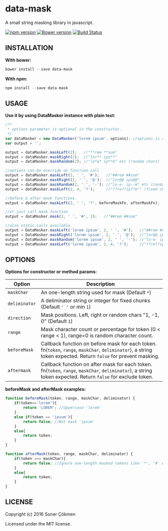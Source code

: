 # data-mask
A small string masking library in javascript.

[![npm version](https://badge.fury.io/js/data-mask.svg)](http://badge.fury.io/js/data-mask)
[![Bower version](https://badge.fury.io/bo/data-mask.svg)](http://badge.fury.io/bo/data-mask)
[![Build Status](https://travis-ci.org/scokmen/data-mask.svg?branch=master)](https://travis-ci.org/scokmen/data-mask)

## INSTALLATION

**With bower:**

```javascript
bower install --save data-mask
```

**With npm:**

```javascript
npm install --save data-mask
```

## USAGE

 **Use it by using DataMasker instance with plain text:**

```javascript
/**
 * options parameter is optional in the constructor.
 */
var dataMasker = new DataMasker('lorem ipsum', options); //options is optional
var output = '';

output = dataMasker.maskLeft(2);   //"**rem **sum"
output = dataMasker.maskRight(2);  //"lor** ips**"
output = dataMasker.maskRandom(2); //"lo*e* ip**m" etc (random chars)

//options can be override on function call
output = dataMasker.maskLeft(2, ' ', '#');   //"##rem ##sum"
output = dataMasker.maskRight(2, ' ', '@');  //"lor@@ ips@@"
output = dataMasker.maskRandom(2, ' ', '-'); //"lo-e- ip--m" etc (random chars)
output = dataMasker.maskLeft(2, 4, '?');     //"??re??ip??m"" (fixed chuks)

//before & after mask functions.
output = dataMasker.maskLeft(2, ' ', '?', beforeMaskFn, afterMaskFn);

//or just call mask function
output = dataMasker.mask(2, ' ', '#', 1);   //"##rem ##sum"

//also static calls available.
output = DataMasker.maskLeft('lorem ipsum', 2, ' ', '#');   //"##rem ##sum"
output = DataMasker.maskRight('lorem ipsum', 2, ' ', '@');  //"lor@@ ips@@"
output = DataMasker.maskRandom('lorem ipsum', 2, ' ', '-'); //"lo-e- ip--m" etc (random chars)
output = DataMasker.maskLeft('lorem ipsum', 2, 4, '?');     //"??re??ip??m"" (fixed chuks)
```

## OPTIONS

**Options for constructor or method params:**
 
Option       | Description
--- | ---
`maskChar`    | An one-length string used for mask (Default `*`)
`deliminator` | A deliminator string or integer for fixed chunks (Default `' '` or min `1`)
`direction  ` | Mask positions. Left, right or random chars "1, -1, 0" (Default `1`)
`range`       | Mask character count or percentage for token (0 < range < 1), range=0 is random character count.
`beforeMask`  | Callback function on before mask for each token.  fn(`token`, `range`, `maskChar`, `deliminator`), a string token expected. Return `false` for prevent masking. 
`aftermask`  | Callback function on after mask for each token.  fn(`token`, `range`, `maskChar`, `deliminator`), a string token expected. Return `false` for exclude token.

**beforeMask and afterMask examples:**

```javascript
function beforeMask(token, range, maskChar, deliminator) {
    if(token=='lorem'){
        return 'LOREM'; //Uppercase 'lorem'
    }
    else if(token == 'ipsum'){
        return false; //Not mask 'ipsum'
    }
    else{
        return token;
    }
}

function afterMask(token, range, maskChar, deliminator) {
    if(token === maskChar){
        return false; //Ignore one-length masked tokens like '*', '#' etc.
    }
    else{
        return token;
    }
}
```
## LICENSE

Copyright (c) 2016 Soner Çökmen

Licensed under the MIT license.